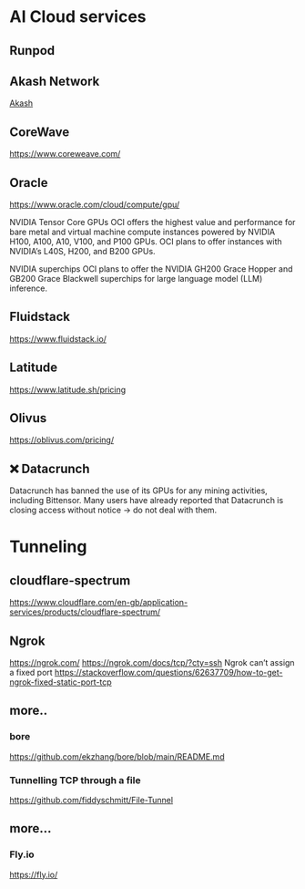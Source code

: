 # AI Cloud services

## Runpod

## Akash Network

[Akash](./akash.md)

## CoreWave

https://www.coreweave.com/

## Oracle

https://www.oracle.com/cloud/compute/gpu/

NVIDIA Tensor Core GPUs
OCI offers the highest value and performance for bare metal and virtual machine compute instances powered by NVIDIA H100, A100, A10, V100, and P100 GPUs. OCI plans to offer instances with NVIDIA’s L40S, H200, and B200 GPUs.

NVIDIA superchips
OCI plans to offer the NVIDIA GH200 Grace Hopper and GB200 Grace Blackwell superchips for large language model (LLM) inference.

## Fluidstack

https://www.fluidstack.io/

## Latitude

https://www.latitude.sh/pricing

## Olivus

https://oblivus.com/pricing/

## ❌ Datacrunch 
Datacrunch has banned the use of its GPUs for any mining activities, including Bittensor. Many users have already reported that Datacrunch is closing access without notice -> do not deal with them.


# Tunneling

## cloudflare-spectrum
https://www.cloudflare.com/en-gb/application-services/products/cloudflare-spectrum/

## Ngrok
https://ngrok.com/
https://ngrok.com/docs/tcp/?cty=ssh
Ngrok can’t assign a fixed port https://stackoverflow.com/questions/62637709/how-to-get-ngrok-fixed-static-port-tcp

## more..

### bore
https://github.com/ekzhang/bore/blob/main/README.md

### Tunnelling TCP through a file
https://github.com/fiddyschmitt/File-Tunnel

## more...

### Fly.io
https://fly.io/
